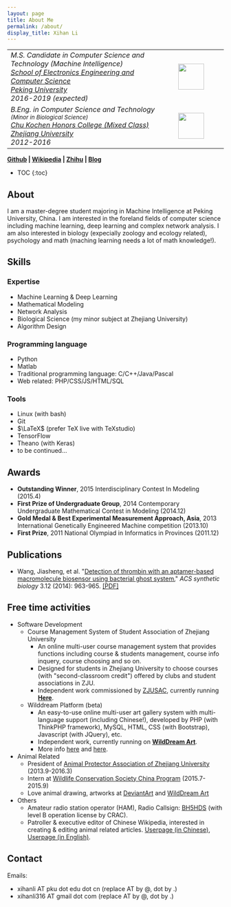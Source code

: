 ```yaml
---
layout: page
title: About Me
permalink: /about/
display_title: Xihan Li
---
```

<table width="100%">
<tr>
<td width="70%">
<i>M.S. Candidate in Computer Science and Technology (Machine Intelligence)<br/>
<a href="http://eecs.pku.edu.cn">School of Electronics Engineering and Computer Science</a><br/>
<a target="_blank" href="http://www.pku.edu.cn">Peking University</a><br/>
2016-2019 (expected)</i>
</td>
<td>
<center><img src="{{site.url}}/assets/about/pku-logo.png" width="60px"/></center>
</td>
</tr>
<tr>
<td width="70%">
<i>B.Eng. in Computer Science and Technology <small>(Minor in Biological Science)</small><br/>
<a href="http://ckc.zju.edu.cn">Chu Kochen Honors College (Mixed Class)</a><br/>
<a target="_blank" href="http://www.zju.edu.cn">Zhejiang University</a><br/>
2012-2016</i>
</td>
<td>
<center><img src="{{site.url}}/assets/about/zju-logo.jpg" width="60px"/></center>
</td>
</tr>
</table>

**[Github](https://github.com/snowkylin) \| [Wikipedia](https://zh.wikipedia.org/wiki/User:Snowkylin) \| [Zhihu](https://www.zhihu.com/people/snowkylin/activities)     \| [Blog](http://snowkylin.github.io)**

* TOC
{:toc}

## About

I am a master-degree student majoring in Machine Intelligence at Peking University, China. I am interested in the foreland fields of computer science including machine learning, deep learning and complex network analysis. I am also interested in biology (expecially zoology and ecology related), psychology and math (maching learning needs a lot of math knowledge!).

## Skills

### Expertise

- Machine Learning & Deep Learning
- Mathematical Modeling
- Network Analysis
- Biological Science (my minor subject at Zhejiang University)
- Algorithm Design

### Programming language

- Python
- Matlab
- Traditional programming language: C/C++/Java/Pascal
- Web related: PHP/CSS/JS/HTML/SQL

### Tools

- Linux (with bash)
- Git
- $\LaTeX$ (prefer TeX live with TeXstudio)
- TensorFlow
- Theano (with Keras)
- to be continued...

## Awards

- **Outstanding Winner**, 2015 Interdisciplinary Contest In Modeling (2015.4)
- **First Prize of Undergraduate Group**, 2014 Contemporary Undergraduate Mathematical Contest in Modeling (2014.12)
- **Gold Medal & Best Experimental Measurement Approach, Asia**, 2013 International Genetically Engineered Machine competition (2013.10)
- **First Prize**, 2011 National Olympiad in Informatics in Provinces (2011.12)

## Publications
- Wang, Jiasheng, et al. "[Detection of thrombin with an aptamer-based macromolecule biosensor using bacterial ghost system.](http://pubs.acs.org/doi/abs/10.1021/sb500018f)" *ACS synthetic biology* 3.12 (2014): 963-965. [[PDF]]({{site.url}}/assets/publications/Detection_of_Thrombin_with_an_Aptamer-Ba.pdf)

## Free time activities

- Software Development
    - Course Management System of Student Association of Zhejiang University
         - An online multi-user course management system that provides functions including course & students management, course info inquery, course choosing and so on.
         - Designed  for students in Zhejiang University to choose courses (with "second-classroom credit") offered by clubs and student associations in ZJU.
         - Independent work commissioned by [ZJUSAC](http://www.cde.zju.edu.cn/), currently running **[Here](http://www.itper.org/course_zjuapa_com/)**.
    - Wilddream Platform (beta)
         - An easy-to-use online multi-user art gallery system with multi-language support (including Chinese!), developed by PHP (with ThinkPHP framework), MySQL, HTML, CSS (with Bootstrap), Javascript (with JQuery), etc.
         - Independent work, currently running on **[WildDream Art](http://www.wilddream.net)**.
         - More info [here](http://en.wikifur.com/wiki/WildDream_Art) and [here](http://www.wilddream.net/journal/view/4).
- Animal Related
    - President of [Animal Protector Association of Zhejiang University](http://www.zjuapa.com) (2013.9-2016.3)
    - Intern at [Wildlife Conservation Society China Program](http://wcs.org.cn/) (2015.7-2015.9)
    - Love animal drawing, artworks at [DeviantArt](http://snowkylin.deviantart.com) and [WildDream Art](http://www.wilddream.net/user/snowkylin)
- Others
    - Amateur radio station operator (HAM), Radio Callsign: [BH5HDS](https://www.qrz.com/db/BH5HDS) (with level B operation license by CRAC).
    - Patroller & executive editor of Chinese Wikipedia, interested in creating & editing animal related articles. [Userpage (in Chinese)](https://zh.wikipedia.org/wiki/User:Snowkylin), [Userpage (in English)](https://en.wikipedia.org/wiki/User:Snowkylin).

## Contact
Emails:

- xihanli AT pku dot edu dot cn (replace AT by @, dot by .)
- xihanli316 AT gmail dot com (replace AT by @, dot by .)